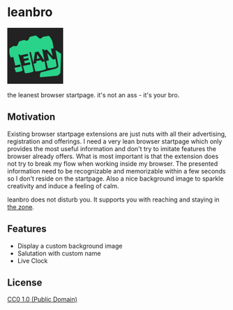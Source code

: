 leanbro
=======

![fistbump with the word LEAN on it](src/images/icon128.png)

the leanest browser startpage. it's not an ass - it's your bro.

## Motivation

Existing browser startpage extensions are just nuts with all their advertising, registration and offerings. I need a very lean browser startpage which only provides the most useful information and don't try to imitate features the browser already offers. What is most important is that the extension does not try to break my flow when working inside my browser. The presented information need to be recognizable and memorizable within a few seconds so I don't reside on the startpage. Also a nice background image to sparkle creativity and induce a feeling of calm.

leanbro does not disturb you. It supports you with reaching and staying in [the zone](https://en.wikipedia.org/wiki/Flow_(psychology)).

## Features

* Display a custom background image
* Salutation with custom name
* Live Clock

## License

[CC0 1.0 (Public Domain)](LICENSE.md)
